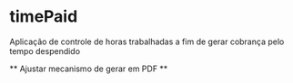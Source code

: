 # timePaid
Aplicação de controle de horas trabalhadas a fim de gerar cobrança pelo tempo despendido


** Ajustar mecanismo de gerar em PDF **

